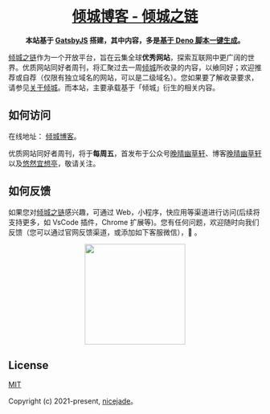 <h1 align="center"><a href="https://link.niceshare.site/">倾城博客 - <a href="https://site.lovejade.cn/">倾城之链</a></h1>

<div align="center">
  <strong>本站基于 <a href="https://site.lovejade.cn/post/5e0d4f3016bdad16b0f5b20e">GatsbyJS</a> 搭建，其中内容，多是<a href="https://github.com/nicejade/nicelinks-weekly">基于 Deno 脚本一键生成</a>。</strong>
</div>

[倾城之链](https://site.lovejade.cn/?utm_source=github.com)作为一个开放平台，旨在云集全球**优秀网站**，探索互联网中更广阔的世界。优质网站同好者周刊，将汇聚过去一周[倾城](https://site.lovejade.cn/?utm_source=github.com)所收录的内容，以飨同好；欢迎推荐或自荐（仅限有独立域名的网站，可以是二级域名）。您如果要了解收录要求，请参见[关于倾城](https://site.lovejade.cn/about?utm_source=github.com)。而本站，主要承载基于「倾城」衍生的相关内容。<br>

## 如何访问

在线地址： [倾城博客](https://link.niceshare.site/)。

优质网站同好者周刊，将于**每周五**，首发布于公众号[晚晴幽草轩](https://mp.weixin.qq.com/mp/appmsgalbum?__biz=MzI5MDIwMzM2Mg==&action=getalbum&album_id=1530765143352082433&scene=173&from_msgid=2650641072&from_itemidx=1&count=3#wechat_redirect)、博客[晚晴幽草轩](https://www.jeffjade.com/tags/倾城之链/)以及[悠然宜想亭](https://forum.lovejade.cn/)，敬请关注。

## 如何反馈

如果您对[倾城之链](https://site.lovejade.cn/?utm_source=github.com)感兴趣，可通过 Web，小程序，快应用等渠道进行访问(后续将支持更多，如 VsCode 插件，Chrome 扩展等)。您有任何问题，欢迎随时向我们反馈（您可以通过官网反馈渠道，或添加如下客服微信），🤲 。

<div align="center">
  <img src="https://s3.ax1x.com/2021/02/19/yfCjOJ.jpg" width=200/>
</div>

## License

[MIT](http://opensource.org/licenses/MIT)

Copyright (c) 2021-present, [nicejade](https://site.lovejade.cn/member/admin/?utm_source=nicelinks.site)。

